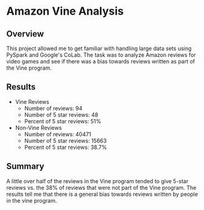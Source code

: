 # Amazon Vine Analysis

## Overview
This project allowed me to get familiar with handling large data sets using PySpark and Google's CoLab. The task was to analyze Amazon reviews for video games and see if there was a bias towards reviews written as part of the Vine program.

## Results

- Vine Reviews
    - Number of reviews: 94
    - Number of 5 star reviews: 48
    - Percent of 5 star reviews: 51%
- Non-Vine Reviews
    - Number of reviews: 40471
    - Number of 5 star reviews: 15663
    - Percent of 5 star reviews: 38.7%

## Summary
A little over half of the reviews in the Vine program tended to give 5-star reviews vs. the 38% of reviews that were not part of the Vine program. The results tell me that there is a general bias towards reviews written by people in the vine program.